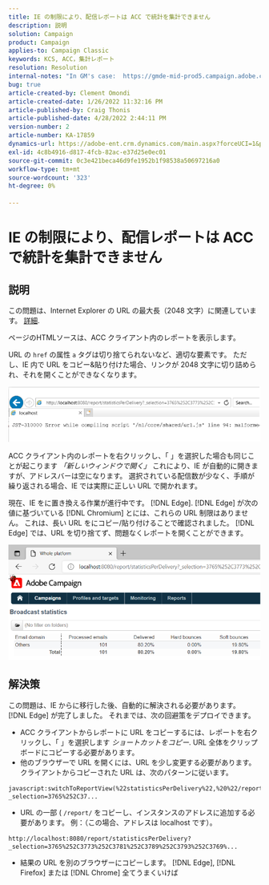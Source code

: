 ```yaml
---
title: IE の制限により、配信レポートは ACC で統計を集計できません
description: 説明
solution: Campaign
product: Campaign
applies-to: Campaign Classic
keywords: KCS, ACC，集計レポート
resolution: Resolution
internal-notes: "In GM's case:  https://gmde-mid-prod5.campaign.adobe.com//report/statisticsPerDelivery?_selection="
bug: true
article-created-by: Clement Omondi
article-created-date: 1/26/2022 11:32:16 PM
article-published-by: Craig Thonis
article-published-date: 4/28/2022 2:44:11 PM
version-number: 2
article-number: KA-17859
dynamics-url: https://adobe-ent.crm.dynamics.com/main.aspx?forceUCI=1&pagetype=entityrecord&etn=knowledgearticle&id=2ab5042e-007f-ec11-8d21-0022480aa727
exl-id: 4c8b4916-d817-4fcb-82ac-e37d25e0ec01
source-git-commit: 0c3e421beca46d9fe1952b1f98538a50697216a0
workflow-type: tm+mt
source-wordcount: '323'
ht-degree: 0%

---
```


# IE の制限により、配信レポートは ACC で統計を集計できません

## 説明


この問題は、Internet Explorer の URL の最大長（2048 文字）に関連しています。 [詳細](https://support.microsoft.com/en-us/topic/maximum-url-length-is-2-083-characters-in-internet-explorer-174e7c8a-6666-f4e0-6fd6-908b53c12246).

ページのHTMLソースは、ACC クライアント内のレポートを表示します。

URL の `href` の属性 `a` タグは切り捨てられないなど、適切な要素です。 ただし、IE 内で URL をコピー&amp;貼り付けた場合、リンクが 2048 文字に切り詰められ、それを開くことができなくなります。

![](assets/___30b5042e-007f-ec11-8d21-0022480aa727___.png)

ACC クライアント内のレポートを右クリックし、「 」を選択した場合も同じことが起こります *「新しいウィンドウで開く」* これにより、IE が自動的に開きますが、アドレスバーは空になります。 選択されている配信数が少なく、手順が繰り返される場合、IE では実際に正しい URL で開かれます。

現在、IE をに置き換える作業が進行中です。 [!DNL Edge]. [!DNL Edge] が次の値に基づいている [!DNL Chromium] とには、これらの URL 制限はありません。 これは、長い URL をにコピー/貼り付けることで確認されました。 [!DNL Edge] では、URL を切り捨てず、問題なくレポートを開くことができます。

![](assets/___32b5042e-007f-ec11-8d21-0022480aa727___.png)


## 解決策


この問題は、IE からに移行した後、自動的に解決される必要があります。 [!DNL Edge] が完了しました。 それまでは、次の回避策をデプロイできます。

- ACC クライアントからレポートに URL をコピーするには、レポートを右クリックし、「 」を選択します *ショートカットをコピー*. URL 全体をクリップボードにコピーする必要があります。
- 他のブラウザーで URL を開くには、URL を少し変更する必要があります。 クライアントからコピーされた URL は、次のパターンに従います。



```
javascript:switchToReportView(%22statisticsPerDelivery%22,%20%22/report/statisticsPerDelivery?_selection=3765%252C37...
```


- URL の一部 ( `/report/` をコピーし、インスタンスのアドレスに追加する必要があります。 例：（この場合、アドレスは localhost です）。



```
http://localhost:8080/report/statisticsPerDelivery?_selection=3765%252C3773%252C3781%252C3789%252C3793%252C3769%...
```


- 結果の URL を別のブラウザーにコピーします。 [!DNL Edge], [!DNL Firefox] または [!DNL Chrome] 全てうまくいけば
